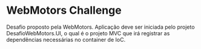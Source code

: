 # WebMotors Challenge

Desafio proposto pela WebMotors. Aplicação deve ser iniciada pelo projeto DesafioWebMotors.UI, o qual é o projeto MVC que irá
registrar as dependências necessárias no container de IoC.